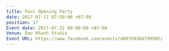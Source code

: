 ```yaml
---
title: Pool Opening Party
date: 2017-07-17 07:59:00 +07:00
position: 17
Event date: 2017-07-22 00:00:00 +07:00
Venue: Dao Khanh Studio
Event URL: https://www.facebook.com/events/488769384799982/
---
```



